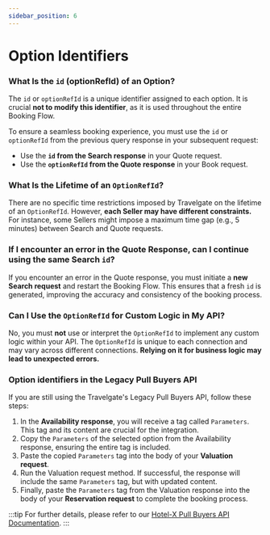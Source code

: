 ```yaml
---
sidebar_position: 6
---
```


# Option Identifiers

### What Is the `id` (optionRefId) of an Option?

The `id` or `optionRefId` is a unique identifier assigned to each option. It is crucial **not to modify this identifier**, as it is used throughout the entire Booking Flow.

To ensure a seamless booking experience, you must use the `id` or `optionRefId` from the previous query response in your subsequent request:

- Use the **`id` from the Search response** in your Quote request.
- Use the **`optionRefId` from the Quote response** in your Book request.


### What Is the Lifetime of an `OptionRefId`?

There are no specific time restrictions imposed by Travelgate on the lifetime of an `OptionRefId`. However, **each Seller may have different constraints.** For instance, some Sellers might impose a maximum time gap (e.g., 5 minutes) between Search and Quote requests.


### If I encounter an error in the Quote Response, can I continue using the same Search `id`?

If you encounter an error in the Quote response, you must initiate a **new Search request** and restart the Booking Flow. This ensures that a fresh `id` is generated, improving the accuracy and consistency of the booking process.


### Can I Use the `OptionRefId` for Custom Logic in My API?

No, you must **not** use or interpret the `OptionRefId` to implement any custom logic within your API. The `OptionRefId` is unique to each connection and may vary across different connections. **Relying on it for business logic may lead to unexpected errors.**


### Option identifiers in the Legacy Pull Buyers API

If you are still using the Travelgate's Legacy Pull Buyers API, follow these steps:

1. In the **Availability response**, you will receive a tag called `Parameters`. This tag and its content are crucial for the integration.
2. Copy the `Parameters` of the selected option from the Availability response, ensuring the entire tag is included.
3. Paste the copied `Parameters` tag into the body of your **Valuation request**.
4. Run the Valuation request method. If successful, the response will include the same `Parameters` tag, but with updated content.
5. Finally, paste the `Parameters` tag from the Valuation response into the body of your **Reservation request** to complete the booking process.


:::tip
For further details, please refer to our [Hotel-X Pull Buyers API Documentation](/docs/apis/for-buyers/hotel-x-pull-buyers-api/booking-flow/overview).
:::
